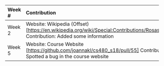 
| Week #    | Contribution          | Contribution Type  |
|:------------- |:-------------|:-----|
| Week 2 | Website: Wikipedia (Offset) [https://en.wikipedia.org/wiki/Special:Contributions/Rosaswaby] Contribution: Added some information | Wikipedia |
| Week 5 | Website: Course Website [https://github.com/joannakl/cs480_s18/pull/55] Contribution: Spotted a bug in the course website | Course Website |
